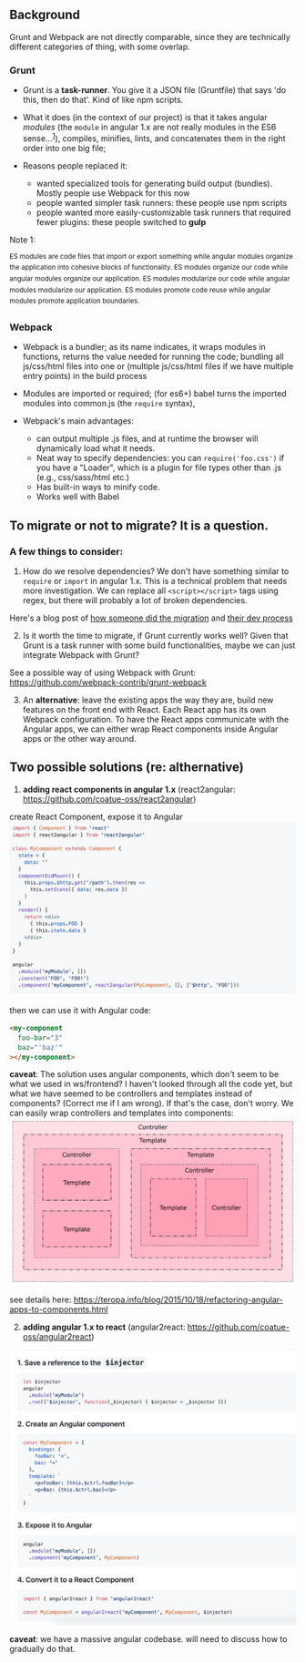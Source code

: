 ## Background

Grunt and Webpack are not directly comparable, since they are technically different categories of thing, with some overlap.

### Grunt

- Grunt is a **task-runner**. You give it a JSON file (Gruntfile) that says 'do this, then do that'. Kind of like npm scripts. 
- What it does (in the context of our project) is that it takes angular *modules* (the `module` in angular 1.x are not really modules in the ES6 sense...<sup>[1](#footnote1)</sup>), compiles, minifies, lints, and concatenates them in the right order into one big file; 

- Reasons people replaced it:
  - wanted specialized tools for generating build output (bundles). Mostly people use Webpack for this now
  - people wanted simpler task runners: these people use npm scripts
  - people wanted more easily-customizable task runners that required fewer plugins: these people switched to **gulp**

<a name="footnote1">Note 1: </a> 

<sup> ES modules are code files that import or export something while angular modules organize the application into cohesive blocks of functionality. ES modules organize our code while angular modules organize our application. ES modules modularize our code while angular modules modularize our application. ES modules promote code reuse while angular modules promote application boundaries. </sup>

### Webpack

- Webpack is a bundler; as its name indicates, it wraps modules in functions, returns the value needed for running the code; bundling all js/css/html files into one or (multiple js/css/html files if we have multiple entry points) in the build process 

- Modules are imported or required; (for es6+) babel turns the imported modules into common.js (the `require` syntax), 


- Webpack's main advantages:
  - can output multiple .js files, and at runtime the browser will dynamically load what it needs. 
  - Neat way to specify dependencies: you can `require('foo.css')` if you have a "Loader", which is a plugin for file types other than .js (e.g., css/sass/html etc.)
  - Has built-in ways to minify code.
  - Works well with Babel


## To migrate or not to migrate? It is a question. 

### A few things to consider: 
1. How do we resolve dependencies? We don't have something similar to `require` or `import` in angular 1.x. This is a technical problem that needs more investigation. We can replace all `<script></script>` tags using regex, but there will probably a lot of broken dependencies. 

Here's a blog post of [how someone did the migration](https://medium.com/appifycanada/migrate-to-webpack-from-grunt-bower-legacy-build-system-344526f47873)
and [their dev process](https://github.com/icgc-dcc/dcc-portal/commit/6bd5a47dad0217ccaf8f76b5d6a24b455d568f65)

2. Is it worth the time to migrate, if Grunt currently works well? Given that Grunt is a task runner with some build functionalities, maybe we can just integrate Webpack with Grunt?

See a possible way of using Webpack with Grunt: https://github.com/webpack-contrib/grunt-webpack 

3. An **alternative**: leave the existing apps the way they are, build new features on the front end with React. Each React app has its own Webpack configuration. To have the React apps communicate with the Angular apps, we can either wrap React components inside Angular apps or the other way around. 

## Two possible solutions (re: althernative) 
1. **adding react components in angular 1.x**
 (react2angular: https://github.com/coatue-oss/react2angular)
 
create React Component, expose it to Angular
<img src="./assets/react2angular.png" />
 
then we can use it with Angular code: 
 
```html
<my-component
  foo-bar="3"
  baz="'baz'"
></my-component>
```

 **caveat**: The solution uses angular components, which don't seem to be what we used in ws/frontend? I haven't looked through all the code yet, but what we have seemed to be controllers and templates instead of components? (Correct me if I am wrong). If that's the case, don't worry. We can easily wrap controllers and templates into components: 
 <img src="./assets/refactor-ng-controllers-templates-to-components.gif" />

 see details here: https://teropa.info/blog/2015/10/18/refactoring-angular-apps-to-components.html

2. **adding angular 1.x to react**
(angular2react: https://github.com/coatue-oss/angular2react)
<img src="./assets/angular2react.png" />

**caveat**: we have a massive angular codebase. will need to discuss how to gradually do that. 

